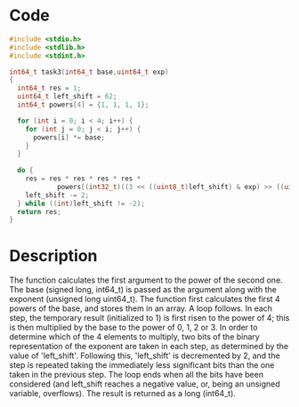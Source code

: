 # Code

```c
#include <stdio.h>
#include <stdlib.h>
#include <stdint.h>

int64_t task3(int64_t base,uint64_t exp)
{
  int64_t res = 1;
  uint64_t left_shift = 62; 
  int64_t powers[4] = {1, 1, 1, 1};

  for (int i = 0; i < 4; i++) {
    for (int j = 0; j < i; j++) {
      powers[i] *= base;
    }
  }
  
  do {
    res = res * res * res * res *
            powers[(int32_t)((3 << ((uint8_t)left_shift) & exp) >> ((uint8_t)left_shift))];
    left_shift -= 2;
  } while ((int)left_shift != -2);
  return res;
}
```

# Description

The function calculates the first argument to the power of the second one.
The base (signed long, int64_t) is passed as the argument along with the exponent (unsigned long uint64_t). 
The function first calculates the first 4 powers of the base, and stores them in an array. A loop follows.
In each step, the temporary result (initialized to 1) is first risen to the power of 4; this is then multiplied by the base to the power of 0, 1, 2 or 3.
In order to determine which of the 4 elements to multiply, two bits of the binary representation of the exponent are taken in each step, as determined by the value of 'left_shift'.
Following this, 'left_shift' is decremented by 2, and the step is repeated taking the immediately less significant bits than the one taken in the previous step.
The loop ends when all the bits have been considered (and left_shift reaches a negative value, or, being an unsigned variable, overflows).
The result is returned as a long (int64_t). 
